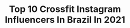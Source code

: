 ---
title: Top 10 Crossfit Instagram Influencers In Brazil In 2021
description: >-
  Find top crossfit Instagram influencers in Brazil in 2021. Most popular hashtags: #crossfit #quarentena #beach #tbt.
platform: Instagram
hits: 496
text_top: Identify the best Instagram profiles on inBeat.
text_bottom: Our database has 496 Instagram influencers like this in Brazil for you to pitch.
profiles:
  - username: "prof_patriciavales"
    fullname: >-
      VALES🔥
    bio: >-
      Profissional de Ed. Física🏋️‍♀️ (da dança, crossfit, musculação, e de tudo que instigar) AMAPÁ 📍
    location: "Brazil"
    followers: 17129
    engagement: 763
    commentsToLikes: 0.508597
    id: ck6uf82e0vgps0j714b6dqsup
    verified: false
    hashtags: "#publi, #look, #mamaedeprimeiraviagem, #fotos"
  - username: "eipaulomoreira"
    fullname: >-
      Ｐａｕｌｏ  Ｍｏｒｅｉｒａ
    bio: >-
      🌎 Ourinhos-SP 📸 Lifestyle Masculino 🤝 Parcerias via direct Dançarino | Barman | Crossfit 📩 contato.paulomoreira@outlook.com
    location: "Brazil"
    followers: 7491
    engagement: 1544
    commentsToLikes: 0.086931
    id: ck9hclqxplxio0j78urut1uae
    verified: false
    hashtags: "#estilomasculino, #lookmasculino, #homem, #man"
  - username: "vanessalino_"
    fullname: >-
      Vanessa Lino Zanella
    bio: >-
      crossfiteira + aspirante a masterchef + viajante 〰️ beleza, moda e lifestyle amsterdam, holanda (já já tô de volta no brasil) hello@vanessalino.com
    location: "Brazil"
    followers: 210709
    engagement: 832
    commentsToLikes: 0.014631
    id: ck14idmloewbd0i190kf3cf8b
    verified: false
    hashtags: "#girlsgoneloavies, #spain, #sevilla, #morenailuminada"
  - username: "matheusqueirozr"
    fullname: >-
      Matheus Queiroz
    bio: >-
      Brasília - DF Bacharel em Direito ⚖️ Crossfit - @centauruscrossfit Embaixador - @soccialmedia_ Tik Tok - + 75k @matheusqueirozr
    location: "Brazil"
    followers: 30938
    engagement: 804
    commentsToLikes: 0.022741
    id: ck8taljpns9hf0j780x67w8cd
    verified: false
    hashtags: "#treino, #crossfit, #centauruscrossfit, #me"
  - username: "isadoravicente"
    fullname: >-
      Isadora Vicente
    bio: >-
      📍 Porto Alegre 🇧🇷🇦🇺 🎓 Direito PUCRS 📌 Lifestyle | Makeup | Fitness ♥️ @flexivel.isa 🏋🏻‍♀️ Musculação & Crossfit 💌 Parcerias por email
    location: "Brazil"
    followers: 4839
    engagement: 1587
    commentsToLikes: 0.092535
    id: ck8t8xrbem8800j787qnxa809
    verified: false
    hashtags: "#tbt, #beach, #australia, #queensland"
  - username: "karineqnogueira"
    fullname: >-
      Karine Nogueira
    bio: >-
      🏋🏼‍♀️Co-Owner @crossfit.treze 📚CrossFit L1,Crossfit Kids 🏃🏻‍♀️Run addicted 🍑Team Ka 💍 @raymarques ⬇️Cupons
    location: "Brazil"
    followers: 11203
    engagement: 602
    commentsToLikes: 0.242906
    id: ck6tuglz7g8280j71yrmxnuss
    verified: false
    hashtags: "#fitness, #girlsmotivation, #fitnessmotivation, #train"
  - username: "vicctoriasouz"
    fullname: >-
      Victória Souza
    bio: >-
      Rj | @selfieclube | Crossfit | ⚖️ •Parcerias por direct/e-mail• Sans amour, je ne serais rien.✨
    location: "Brazil"
    followers: 2435
    engagement: 2091
    commentsToLikes: 0.094720
    id: ck8t1b7zxv3mn0j78ld5pfhrb
    verified: false
    hashtags: "#quarentenaselfie, #amorproprio, #colanaselfie, #vivendoemcasa"
  - username: "ivinegro"
    fullname: >-
      𝗜𝘃𝗶 𝗡𝗲𝗴𝗿𝗼𝗺𝗼𝗻𝘁𝗲
    bio: >-
      •Sagitariano♐️ •RJ_📍🏄🏻🌊 •Maquiador💄👄 •@ckamurario 💼 •[@byivinegro]🎨 •@dr.clebsonsousa🥗💪🏽 •CrossFiter @cfp9🏋🏻‍♂️ •A Fé Realiza!!🙏🏽😊 •video novo ⤵️
    location: "Brazil"
    followers: 47108
    engagement: 451
    commentsToLikes: 0.041190
    id: ck6tk06gb3qup0j710z7jl2kh
    verified: false
    hashtags: "#sun, #like, #cool, #tbt"
  - username: "leovieiranutri"
    fullname: >-
      Léo Vieira Nutri
    bio: >-
      Formado em Administração Estudante de Nutrição 🍗🍠 Blogueiro Campinas Libriano ♎ Vôlei 🏐 Crossfiteiro 💪🏋
    location: "Brazil"
    followers: 9445
    engagement: 1365
    commentsToLikes: 0.022558
    id: ckf5uvc2kmhdt0j230p844cx2
    verified: false
    hashtags: "#barbado, #cute, #gayfit, #fiqueemcasa"
  - username: "vanessinhasandes"
    fullname: >-
      VANESSA SANDES
    bio: >-
      +079, Brasil 25 anos Médica ⚕ #crossfit #fashion #healthy
    location: "Brazil"
    followers: 29753
    engagement: 250
    commentsToLikes: 0.083240
    id: ckapbsr8417ho0i78icdf52tg
    verified: false
    hashtags: "#crossfit, #fit, #praia, #summer"
---